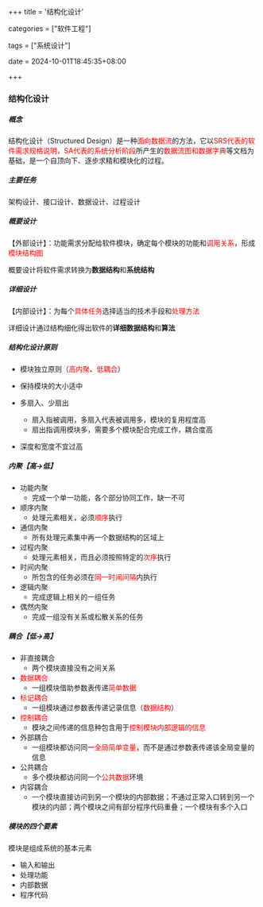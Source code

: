 +++
title = '结构化设计'

categories = ["软件工程"]

tags = ["系统设计"]

date = 2024-10-01T18:45:35+08:00

+++



### 结构化设计



##### 概念

结构化设计（Structured Design）是一种<font color='red'>面向数据流</font>的方法，它以<font color='red'>SRS代表的软件需求规格说明，SA代表的系统分析阶段</font>所产生的<font color='red'>数据流图和数据字典</font>等文档为基础，是一个自顶向下、逐步求精和模块化的过程。



##### 主要任务

架构设计、接口设计、数据设计、过程设计



##### 概要设计

【外部设计】：功能需求分配给软件模块，确定每个模块的功能和<font color='red'>调用关系</font>，形成<font color='red'>模块结构图</font>

  概要设计将软件需求转换为**数据结构**和**系统结构**

##### 详细设计

【内部设计】：为每个<font color='red'>具体任务</font>选择适当的技术手段和<font color='red'>处理方法</font>

  详细设计通过结构细化得出软件的**详细数据结构**和**算法**



##### 结构化设计原则

- 模块独立原则（<font color='red'>高内聚</font>、<font color='red'>低耦合</font>）

- 保持模块的大小适中

- 多扇入、少扇出

  - 扇入指被调用，多扇入代表被调用多，模块的复用程度高
  - 扇出指调用模块多，需要多个模块配合完成工作，耦合度高

- 深度和宽度不宜过高

  

##### 内聚【高->低】

- 功能内聚
  - 完成一个单一功能，各个部分协同工作，缺一不可
- 顺序内聚
  - 处理元素相关，必须<font color='red'>顺序</font>执行
- 通信内聚
  - 所有处理元素集中再一个数据结构的区域上
- 过程内聚
  - 处理元素相关，而且必须按照特定的<font color='red'>次序</font>执行
- 时间内聚
  - 所包含的任务必须在<font color='red'>同一时间间隔</font>内执行
- 逻辑内聚
  - 完成逻辑上相关的一组任务
- 偶然内聚
  - 完成一组没有关系或松散关系的任务



##### 耦合【低->高】

- 非直接耦合
  - 两个模块直接没有之间关系
- <font color='red'>数据耦合</font>
  - 一组模块借助参数表传递<font color='red'>简单数据</font>
- <font color='red'>标记耦合</font>
  - 一组模块通过参数表传递记录信息（<font color='red'>数据结构</font>）
- <font color='red'>控制耦合</font>
  - 模块之间传递的信息种包含用于<font color='red'>控制模块内部逻辑的信息</font>
- 外部耦合
  - 一组模块都访问同一<font color='red'>全局简单变量</font>，而不是通过参数表传递该全局变量的信息
- 公共耦合
  - 多个模块都访问同一个<font color='red'>公共数据</font>环境
- 内容耦合
  - 一个模块直接访问到另一个模块的内部数据；不通过正常入口转到另一个模块的内部；两个模块之间有部分程序代码重叠；一个模块有多个入口



##### 模块的四个要素

模块是组成系统的基本元素

- 输入和输出
- 处理功能
- 内部数据
- 程序代码
